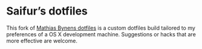# Saifur’s dotfiles

This fork of [Mathias Bynens dotfiles](https://github.com/mathiasbynens/dotfiles) is a custom dotfiles build tailored to my preferences of a OS X development machine. Suggestions or hacks that are more effective are welcome.